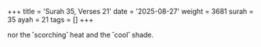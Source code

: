 +++
title = 'Surah 35, Verses 21'
date = '2025-08-27'
weight = 3681
surah = 35
ayah = 21
tags = []
+++

nor the ˹scorching˺ heat and the ˹cool˺ shade.